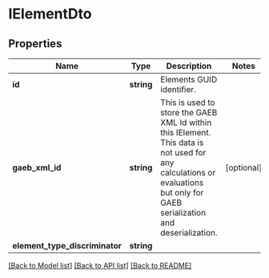 # IElementDto

## Properties
Name | Type | Description | Notes
------------ | ------------- | ------------- | -------------
**id** | **string** | Elements GUID identifier. | 
**gaeb_xml_id** | **string** | This is used to store the GAEB XML Id within this IElement. This data is not used for any calculations or evaluations but only for GAEB serialization and deserialization. | [optional] 
**element_type_discriminator** | **string** |  | 

[[Back to Model list]](../README.md#documentation-for-models) [[Back to API list]](../README.md#documentation-for-api-endpoints) [[Back to README]](../README.md)


